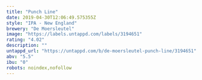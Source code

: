 ```yaml
---
title: "Punch Line"
date: 2019-04-30T12:06:49.575355Z
style: "IPA - New England"
brewery: "De Moersleutel"
image: "https://labels.untappd.com/labels/3194651"
rating: "4.02"
description: ""
untappd_url: "https://untappd.com/b/de-moersleutel-punch-line/3194651"
abv: "5.5"
ibu: "0"
robots: noindex,nofollow
---
```

